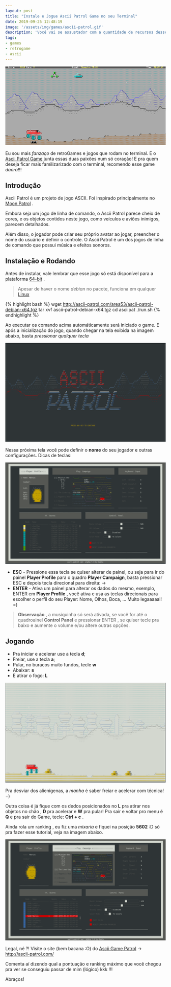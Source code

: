 ```yaml
---
layout: post
title: "Instale e Jogue Ascii Patrol Game no seu Terminal"
date: 2019-09-25 12:48:19
image: '/assets/img/games/ascii-patrol.gif'
description: 'Você vai se assustador com a quantidade de recursos desse game,'
tags:
- games
- retrogame
- ascii
---
```


![Ascii Patrol Game](/assets/img/games/ascii-patrol.gif)

Eu sou mais *fanzaço* de retroGames e jogos que rodam no terminal. E o [Ascii Patrol Game](http://ascii-patrol.com/) junta essas duas paixões num só coração! E pra quem deseja ficar mais familizarizado com o terminal, recomendo esse game *daora*!!!

## Introdução

Ascii Patrol é um projeto de jogo ASCII. Foi inspirado principalmente no [Moon Patrol](http://www.atari2600.com.br/Atari/Roms/01mI/Moon_Patrol) .

Embora seja um jogo de linha de comando, o Ascii Patrol parece cheio de cores, e os objetos contidos neste jogo, como veículos e aviões inimigos, parecem detalhados. 

Além disso, o jogador pode criar seu próprio avatar ao jogar, preencher o nome do usuário e definir o controle. O Ascii Patrol é um dos jogos de linha de comando que possui música e efeitos sonoros.

## Instalação e Rodando

Antes de instalar, vale lembrar que esse jogo só está disponível para a plataforma [64-bit](https://pt.wikipedia.org/wiki/64_bits) .

> Apesar de haver o nome *debian* no pacote, funciona em qualquer [Linux](http://cse.google.com.br/cse?cx=004473188612396442360:qs2ekmnkweq&q=Linux)

{% highlight bash %}
wget http://ascii-patrol.com/area53/ascii-patrol-debian-x64.tgz
tar xvf ascii-patrol-debian-x64.tgz
cd asciipat
./run.sh
{% endhighlight %}

Ao executar os comando acima automáticamente será iniciado o game. E após a inicialização do jogo, quando chegar na tela exibida na imagem abaixo, basta *pressionar qualquer tecla*

![Inicialização](/assets/img/games/01-intro-patrol.png)

Nessa próxima tela você pode definir o **nome** do seu jogador e outras configurações. Dicas de teclas:

![Painel](/assets/img/games/02-menu-patrol.png)

+ **ESC** - Pressione essa tecla se quiser alterar de painel, ou seja para ir do painel **Player Profile** para o quadro **Player Campaign**, basta pressionar ESC e depois tecla direcional para direita: →
+ **ENTER** - Ativa um painel para alterar os dados do mesmo, exemplo, ENTER em **Player Profile** , você ativa e usa as teclas direcionais para escolher o perfil do seu Player: Nome, Olhos, Boca, ... Muito legaaaaal! =)

> **Observação** , a musiquinha só será ativada, se você for até o quadroainel **Control Panel** e pressionar ENTER , se quiser tecle pra baixo e aumente o volume e/ou altere outras opções.

<script async src="https://pagead2.googlesyndication.com/pagead/js/adsbygoogle.js"></script>
<!-- Informat -->
<ins class="adsbygoogle"
     style="display:block"
     data-ad-client="ca-pub-2838251107855362"
     data-ad-slot="2327980059"
     data-ad-format="auto"
     data-full-width-responsive="true"></ins>
<script>
(adsbygoogle = window.adsbygoogle || []).push({});
</script>

## Jogando

+ Pra iniciar e acelerar use a tecla **d**;
+ Freiar, use a tecla **a**;
+ Pular, no buracos muito fundos, tecle **w**
+ Abaixar: **s**
+ E atirar o fogo: **L**

![Game](/assets/img/games/03-game-patrol.png)

Pra desviar dos alienígenas, a *manha* é saber freiar e acelerar com técnica! =)

Outra coisa é já fique com os dedos posicionados no **L** pra atirar nos objetos no chão , **D** pra acelerar e **W** pra pular! Pra sair e voltar pro menu é **Q** e pra sair do Game, tecle: **Ctrl + c** .

Ainda rola um ranking , eu fiz uma *mixaria* e fiquei na posição **5602** :D só pra fazer esse tutorial, veja na imagem abaixo.

![Ranking](/assets/img/games/04-rank-patrol.png)

Legal, né ?! Visite o site (bem bacana :O) do [Ascii Game Patrol](http://ascii-patrol.com/) → <http://ascii-patrol.com/>

Comenta aí dizendo qual a pontuação e ranking máximo que você chegou pra ver se conseguiu passar de mim (lógico) kkk !!!

Abraços!
    
